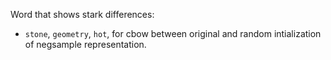 Word that shows stark differences:

- `stone`, `geometry`, `hot`, for cbow between original and random
  intialization of negsample representation.
